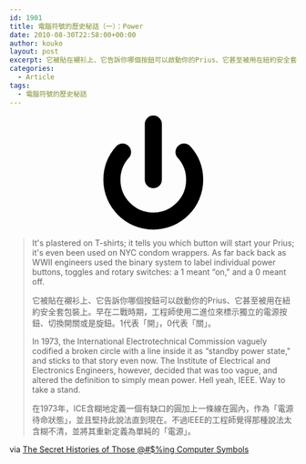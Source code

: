 ```yaml
---
id: 1901
title: 電腦符號的歷史秘話（一）：Power
date: 2010-08-30T22:58:00+00:00
author: kouko
layout: post
excerpt: 它被貼在襯衫上、它告訴你哪個按鈕可以啟動你的Prius、它甚至被用在紐約安全套包裝上。早在二戰時期，工程師使用二進位來標示獨立的電源按鈕、切換開關或是旋鈕。1代表「開」，0代表「關」。
categories:
  - Article
tags:
  - 電腦符號的歷史秘話
---
```

<p style="text-align:center;">
    <svg version="1.2" baseProfile="tiny"
    	 xmlns="http://www.w3.org/2000/svg" xmlns:xlink="http://www.w3.org/1999/xlink" xmlns:a="http://ns.adobe.com/AdobeSVGViewerExtensions/3.0/"
    	 x="0px" y="0px" width="177px" height="202px" viewBox="-0.8 -0.5 177 202" xml:space="preserve">
    <defs>
    </defs>
    <path fill="none" stroke="#000000" stroke-width="30" stroke-linecap="round" d="M33.7,64.3C22.1,77.2,15,94.3,15,113
    	c0,40.1,32.5,72.7,72.7,72.7c40.1,0,72.7-32.5,72.7-72.7c0-18.7-7.1-35.8-18.7-48.7"/>
    <line fill="none" stroke="#000000" stroke-width="30" stroke-linecap="round" x1="87.8" y1="15" x2="87.8" y2="113"/>
    </svg>
</p>

> It's plastered on T-shirts; it tells you which button will start your Prius; it's even been used on NYC condom wrappers. As far back back as WWII engineers used the binary system to label individual power buttons, toggles and rotary switches: a 1 meant &#8220;on," and a 0 meant off.&nbsp;
>
> 它被貼在襯衫上、它告訴你哪個按鈕可以啟動你的Prius、它甚至被用在紐約安全套包裝上。早在二戰時期，工程師使用二進位來標示獨立的電源按鈕、切換開關或是旋鈕。1代表「開」，0代表「關」。
>
> In 1973, the International Electrotechnical Commission vaguely codified a broken circle with a line inside it as &#8220;standby power state," and sticks to that story even now. The Institute of Electrical and Electronics Engineers, however, decided that was too vague, and altered the definition to simply mean power. Hell yeah, IEEE. Way to take a stand.&nbsp;
>
> 在1973年，ICE含糊地定義一個有缺口的圓加上一條線在圓內，作為「電源待命狀態」，並且堅持此說法直到現在。不過IEEE的工程師覺得那種說法太含糊不清，並將其重新定義為單純的「電源」。

﻿via [The Secret Histories of Those @#$%ing Computer Symbols](http://gizmodo.com/5612630/the-secret-histories-of-those-ing-computer-symbols)
